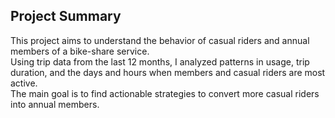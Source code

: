 ## Project Summary

This project aims to understand the behavior of casual riders and annual members of a bike-share service.  
Using trip data from the last 12 months, I analyzed patterns in usage, trip duration, and the days and hours when members and casual riders are most active.  
The main goal is to find actionable strategies to convert more casual riders into annual members.
